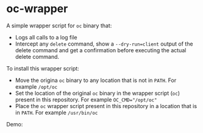 # oc-wrapper
A simple wrapper script for `oc` binary that:

- Logs all calls to a log file
- Intercept any `delete` command, show a `--dry-run=client` output of the delete command and get a confirmation before executing the actual delete command.

To install this wrapper script:

- Move the origina `oc` binary to any location that is not in `PATH`. For example `/opt/oc`
- Set the location of the original `oc` binary in the wrapper script (`oc`) present in this repository. For example `OC_CMD="/opt/oc"` 
- Place the `oc` wrapper script present in this repository in a location that is in `PATH`. For example `/usr/bin/oc`


Demo:
